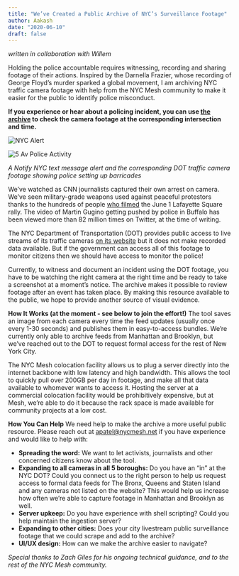 ```yaml
---
title: "We’ve Created a Public Archive of NYC’s Surveillance Footage"
author: Aakash
date: "2020-06-10"
draft: false
---
```


*written in collaboration with Willem*

Holding the police accountable requires witnessing, recording and sharing footage of their actions. Inspired by the Darnella Frazier, whose recording of George Floyd’s murder sparked a global movement, I am archiving NYC traffic camera footage with help from the NYC Mesh community to make it easier for the public to identify police misconduct. 

**If you experience or hear about a policing incident, you can use [the archive](https://aaka.sh/projects/nyc_dot_camera_archive/) to check the camera footage at the corresponding intersection and time.**

![NYC Alert](/img/blog/DOT_notify.jpg)

![5 Av Police Activity](/img/blog/DOT_5av.jpg)

*A Notify NYC text message alert and the corresponding DOT traffic camera footage showing police setting up barricades*

We’ve watched as CNN journalists captured their own arrest on camera. We’ve seen military-grade weapons used against peaceful protestors thanks to the hundreds of people [who filmed](https://www.washingtonpost.com/video/national/a-video-timeline-of-the-crackdown-on-protesters-before-trumps-photo-op/2020/06/08/0d107cb4-bf2b-4ba4-906a-d59800a32146_video.html) the June 1 Lafayette Square rally. The video of Martin Gugino getting pushed by police in Buffalo has been viewed more than 82 million times on Twitter, at the time of writing. 

The NYC Department of Transportation (DOT) provides public access to live streams of its traffic cameras [on its website](https://www1.nyc.gov/html/dot/html/motorist/atis.shtml) but it does not make recorded data available. But if the government can access all of this footage to monitor citizens then we should have access to monitor the police!

Currently, to witness and document an incident using the DOT footage, you have to be watching the right camera at the right time and be ready to take a screenshot at a moment’s notice. The archive makes it possible to review footage after an event has taken place. By making this resource available to the public, we hope to provide another source of visual evidence.

**How It Works (at the moment - see below to join the effort!)**
The tool saves an image from each camera every time the feed updates (usually once every 1-30 seconds) and publishes them in easy-to-access bundles. We’re currently only able to archive feeds from Manhattan and Brooklyn, but we’ve reached out to the DOT to request formal access for the rest of New York City. 

The NYC Mesh colocation facility allows us to plug a server directly into the internet backbone with low latency and high bandwidth. This allows the tool to quickly pull over 200GB per day in footage, and make all that data available to whomever wants to access it. Hosting the server at a commercial colocation facility would be prohibitively expensive, but at Mesh, we’re able to do it because the rack space is made available for community projects at a low cost. 

**How You Can Help**
We need help to make the archive a more useful public resource. Please reach out at apatel@nycmesh.net if you have experience and would like to help with:
- **Spreading the word:** We want to let activists, journalists and other concerned citizens know about the tool.
- **Expanding to all cameras in all 5 boroughs:** Do you have an “in” at the NYC DOT? Could you connect us to the right person to help us request access to formal data feeds for The Bronx, Queens and Staten Island and any cameras not listed on the website? This would help us increase how often we’re able to capture footage in Manhattan and Brooklyn as well. 
- **Server upkeep:** Do you have experience with shell scripting? Could you help maintain the ingestion server?
- **Expanding to other cities:** Does your city livestream public surveillance footage that we could scrape and add to the archive?
- **UI/UX design:** How can we make the archive easier to navigate?

*Special thanks to Zach Giles for his ongoing technical guidance, and to the rest of the NYC Mesh community.*

